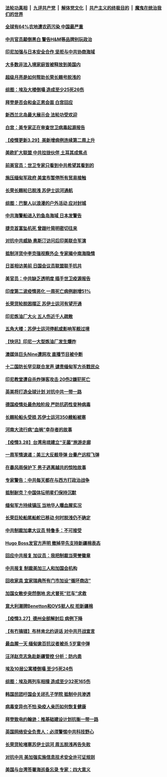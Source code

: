 ####  [法轮功真相](../../../../basic/blob/master/README.md?t=03301801) &nbsp;|&nbsp; [九评共产党](../../../../9ping.md/blob/master/README.md?t=03301801) &nbsp;|&nbsp; [解体党文化](../../../../jtdwh.md/blob/master/README.md?t=03301801)  &nbsp;|&nbsp; [共产主义的终极目的](../../../../gczydzjmd.md/blob/master/README.md?t=03301801) &nbsp;|&nbsp; [魔鬼在统治我们的世界](../../../../mgztzwmdsj.md/blob/master/README.md?t=03301801) 

#### [全球有64%农地遭农药污染 中国最严重](../pages/nsc418/n12845402.md?t=03301801) 

#### [中共官员颠倒黑白 警告H&M等品牌别玩政治](../pages/nsc418/n12844502.md?t=03301801) 

#### [印尼加强与日本安全合作 坚拒与中共协商海域](../pages/nsc418/n12844812.md?t=03301801) 

#### [大多数非法入境家庭皆被释放到美国内](../pages/nsc418/n12844824.md?t=03301801) 

#### [超级月亮是如何帮助长荣长赐号脱浅的](../pages/nsc418/n12844130.md?t=03301801) 

#### [组图：埃及大楼倒塌 造成至少25死26伤](../pages/nsc418/n12843033.md?t=03301801) 

#### [拜登是否会和金正恩会面 白宫回应](../pages/nsc418/n12844183.md?t=03301801) 

#### [新西兰北岛最大展示会 法轮功受欢迎](../pages/nsc418/n12843346.md?t=03301801) 

#### [白宫：美专家正在审查世卫病毒起源报告](../pages/nsc418/n12843930.md?t=03301801) 

#### [【疫情更新3.29】美新增病例连续第二周上升](../pages/nsc418/n12842865.md?t=03301801) 

#### [美欧扩大联盟 中共拉拢伙伴 土耳其成焦点](../pages/nsc418/n12843802.md?t=03301801) 

#### [前美官员：世卫专家只看到中共希望其看到的](../pages/nsc418/n12843716.md?t=03301801) 

#### [施压缅甸军政府 美宣布暂停所有贸易接触](../pages/nsc418/n12843746.md?t=03301801) 

#### [长荣长赐轮已脱浅 苏伊士运河通航](../pages/nsc418/n12843547.md?t=03301801) 

#### [组图：巴黎人以浪漫的户外活动 应对封城](../pages/nsc418/n12843121.md?t=03301801) 

#### [中共海警船进入钓鱼岛海域 日本发警告](../pages/nsc418/n12843411.md?t=03301801) 

#### [捷克首富坠机死 曾跟叶简明密切往来](../pages/nsc418/n12843194.md?t=03301801) 

#### [对抗中共威胁 奥斯汀访问后印美联合军演](../pages/nsc418/n12843125.md?t=03301801) 

#### [抵制洋货中李克强视察外企 专家揭中南海隐情](../pages/nsc418/n12841954.md?t=03301801) 

#### [日首相访美前 日国会议员联盟联手抗共](../pages/nsc418/n12843129.md?t=03301801) 

#### [美官员：中共缺乏透明度 插手世卫疫源报告](../pages/nsc418/n12842877.md?t=03301801) 

#### [印度第二波疫情恶化 一周死亡病例剧增51%](../pages/nsc418/n12842847.md?t=03301801) 

#### [长荣货轮脱困摆正 苏伊士运河有望开通](../pages/nsc418/n12842308.md?t=03301801) 

#### [印尼炼油厂大火 五人伤近千人疏散](../pages/nsc418/n12842231.md?t=03301801) 

#### [五角大楼：苏伊士运河停航或影响军舰过境](../pages/nsc418/n12842095.md?t=03301801) 

#### [【快讯】印尼一大型炼油厂发生爆炸](../pages/nsc418/n12841783.md?t=03301801) 

#### [澳媒体巨头Nine遭网攻 直播节目被中断](../pages/nsc418/n12841708.md?t=03301801) 

#### [十二国防长罕见联合发声 谴责缅甸军方杀戮民众](../pages/nsc418/n12841433.md?t=03301801) 

#### [印尼教堂遭自杀炸弹客攻击 20伤2嫌犯死亡](../pages/nsc418/n12841469.md?t=03301801) 

#### [英美将打造全球计划 对抗中共一带一路](../pages/nsc418/n12841447.md?t=03301801) 

#### [德国疫情处最危险阶段 严防抗药性变种病毒](../pages/nsc418/n12841374.md?t=03301801) 

#### [长赐轮船头受损 苏伊士运河350艘船被塞](../pages/nsc418/n12841335.md?t=03301801) 

#### [河南大流行病“血祸”幸存者的故事](../pages/nsc418/n12841040.md?t=03301801) 

#### [【疫情3.28】台湾帛琉建立“无菌”旅游走廊](../pages/nsc418/n12840844.md?t=03301801) 

#### [一周军情速递：美三大反舰导弹 台量产远程飞弹](../pages/nsc418/n12839991.md?t=03301801) 

#### [在暴风雨保护下 男子逃离越共的惊险故事](../pages/nsc418/n12831850.md?t=03301801) 

#### [专家警告：中共每天都在与西方打政治战争](../pages/nsc418/n12840519.md?t=03301801) 

#### [抵制耐克？中国体坛明星们保持沉默](../pages/nsc418/n12840070.md?t=03301801) 

#### [缅甸军方持续镇压 当地华人曝血腥实况](../pages/nsc418/n12840240.md?t=03301801) 

#### [长荣巨轮船尾船舵已移动 何时脱浅仍不确定](../pages/nsc418/n12839925.md?t=03301801) 

#### [中共制裁加拿大议员 特鲁多：不可接受](../pages/nsc418/n12840121.md?t=03301801) 

#### [Hugo Boss发官方声明 撤掉早先支持新疆棉表态](../pages/nsc418/n12840054.md?t=03301801) 

#### [回应中共报复 加议员：我把制裁当荣誉徽章](../pages/nsc418/n12839901.md?t=03301801) 

#### [中共报复  制裁美加三人和加国会机构](../pages/nsc418/n12839795.md?t=03301801) 

#### [回收家具 宜家瑞典所有门市加设“循环商店”](../pages/nsc418/n12839539.md?t=03301801) 

#### [加国女散步突然倒地 忠犬冒死“拦车”求救](../pages/nsc418/n12839105.md?t=03301801) 

#### [意大利潮牌Benetton和OVS挺人权 拒新疆棉](../pages/nsc418/n12839746.md?t=03301801) 

#### [【疫情3.27】德州全部解封后 病例下降](../pages/nsc418/n12839530.md?t=03301801) 

#### [【有冇搞错】布林肯北约讲话 对中共开战宣言](../pages/nsc418/n12838723.md?t=03301801) 

#### [最血腥一天 缅甸逾百抗议者被杀 5岁童中弹](../pages/nsc418/n12839769.md?t=03301801) 

#### [汪洋赵克志急赴新疆管控 分析：防内患](../pages/nsc418/n12839665.md?t=03301801) 

#### [埃及10层公寓楼倒塌 至少5死24伤](../pages/nsc418/n12839716.md?t=03301801) 

#### [组图：埃及两列车相撞 造成至少32死165伤](../pages/nsc418/n12839466.md?t=03301801) 

#### [韩国民团吁国会关闭孔子学院 抵制中共渗透](../pages/nsc418/n12839497.md?t=03301801) 

#### [病毒变异也不怕 染疫人亲历如何恢复健康](../pages/nsc418/n12837092.md?t=03301801) 

#### [拜登致电约翰逊：推基础建设计划抗衡一带一路](../pages/nsc418/n12839303.md?t=03301801) 

#### [英国网络安全负责人：必须警惕中共科技野心](../pages/nsc418/n12839120.md?t=03301801) 

#### [长荣货轮堵塞苏伊士运河 周五脱浅再告失败](../pages/nsc418/n12839092.md?t=03301801) 

#### [对抗中共 美加强实施信息技术安全许可证规则](../pages/nsc418/n12838908.md?t=03301801) 

#### [美国与台湾签署海巡备忘录 专家：四大意义](../pages/nsc418/n12838791.md?t=03301801) 

